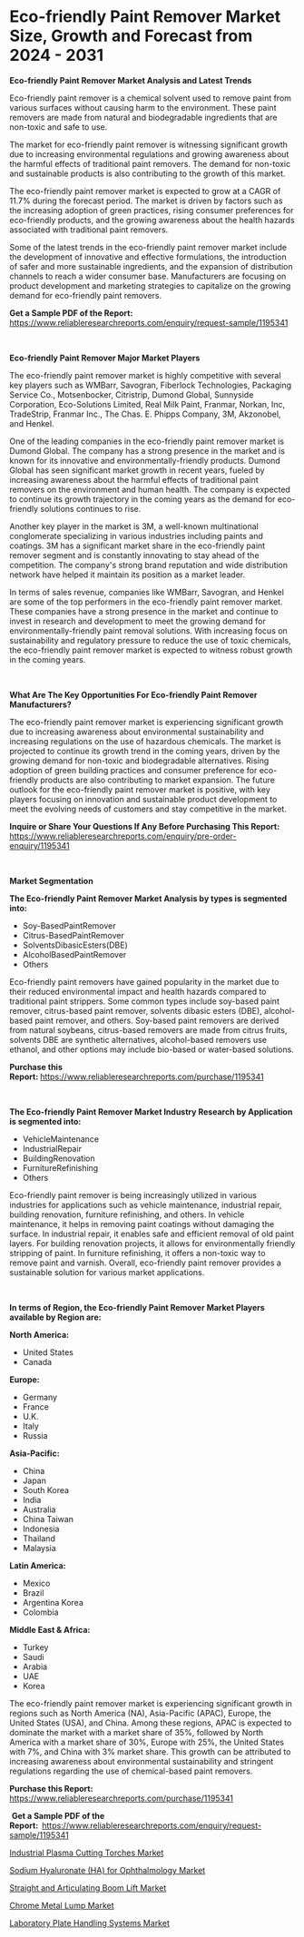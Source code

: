 <p><h1>Eco-friendly Paint Remover Market Size, Growth and Forecast from 2024 - 2031</h1></p><p><strong>Eco-friendly Paint Remover Market Analysis and Latest Trends</strong></p>
<p><p>Eco-friendly paint remover is a chemical solvent used to remove paint from various surfaces without causing harm to the environment. These paint removers are made from natural and biodegradable ingredients that are non-toxic and safe to use.</p><p>The market for eco-friendly paint remover is witnessing significant growth due to increasing environmental regulations and growing awareness about the harmful effects of traditional paint removers. The demand for non-toxic and sustainable products is also contributing to the growth of this market.</p><p>The eco-friendly paint remover market is expected to grow at a CAGR of 11.7% during the forecast period. The market is driven by factors such as the increasing adoption of green practices, rising consumer preferences for eco-friendly products, and the growing awareness about the health hazards associated with traditional paint removers.</p><p>Some of the latest trends in the eco-friendly paint remover market include the development of innovative and effective formulations, the introduction of safer and more sustainable ingredients, and the expansion of distribution channels to reach a wider consumer base. Manufacturers are focusing on product development and marketing strategies to capitalize on the growing demand for eco-friendly paint removers.</p></p>
<p><strong>Get a Sample PDF of the Report:&nbsp;</strong> <a href="https://www.reliableresearchreports.com/enquiry/request-sample/1195341">https://www.reliableresearchreports.com/enquiry/request-sample/1195341</a></p>
<p>&nbsp;</p>
<p><strong>Eco-friendly Paint Remover Major Market Players</strong></p>
<p><p>The eco-friendly paint remover market is highly competitive with several key players such as WMBarr, Savogran, Fiberlock Technologies, Packaging Service Co., Motsenbocker, Citristrip, Dumond Global, Sunnyside Corporation, Eco-Solutions Limited, Real Milk Paint, Franmar, Norkan, Inc, TradeStrip, Franmar Inc., The Chas. E. Phipps Company, 3M, Akzonobel, and Henkel.</p><p>One of the leading companies in the eco-friendly paint remover market is Dumond Global. The company has a strong presence in the market and is known for its innovative and environmentally-friendly products. Dumond Global has seen significant market growth in recent years, fueled by increasing awareness about the harmful effects of traditional paint removers on the environment and human health. The company is expected to continue its growth trajectory in the coming years as the demand for eco-friendly solutions continues to rise.</p><p>Another key player in the market is 3M, a well-known multinational conglomerate specializing in various industries including paints and coatings. 3M has a significant market share in the eco-friendly paint remover segment and is constantly innovating to stay ahead of the competition. The company's strong brand reputation and wide distribution network have helped it maintain its position as a market leader.</p><p>In terms of sales revenue, companies like WMBarr, Savogran, and Henkel are some of the top performers in the eco-friendly paint remover market. These companies have a strong presence in the market and continue to invest in research and development to meet the growing demand for environmentally-friendly paint removal solutions. With increasing focus on sustainability and regulatory pressure to reduce the use of toxic chemicals, the eco-friendly paint remover market is expected to witness robust growth in the coming years.</p></p>
<p>&nbsp;</p>
<p><strong>What Are The Key Opportunities For Eco-friendly Paint Remover Manufacturers?</strong></p>
<p><p>The eco-friendly paint remover market is experiencing significant growth due to increasing awareness about environmental sustainability and increasing regulations on the use of hazardous chemicals. The market is projected to continue its growth trend in the coming years, driven by the growing demand for non-toxic and biodegradable alternatives. Rising adoption of green building practices and consumer preference for eco-friendly products are also contributing to market expansion. The future outlook for the eco-friendly paint remover market is positive, with key players focusing on innovation and sustainable product development to meet the evolving needs of customers and stay competitive in the market.</p></p>
<p><strong>Inquire or Share Your Questions If Any Before Purchasing This Report:</strong> <a href="https://www.reliableresearchreports.com/enquiry/pre-order-enquiry/1195341">https://www.reliableresearchreports.com/enquiry/pre-order-enquiry/1195341</a></p>
<p>&nbsp;</p>
<p><strong>Market Segmentation</strong></p>
<p><strong>The Eco-friendly Paint Remover Market Analysis by types is segmented into:</strong></p>
<p><ul><li>Soy-BasedPaintRemover</li><li>Citrus-BasedPaintRemover</li><li>SolventsDibasicEsters(DBE)</li><li>AlcoholBasedPaintRemover</li><li>Others</li></ul></p>
<p><p>Eco-friendly paint removers have gained popularity in the market due to their reduced environmental impact and health hazards compared to traditional paint strippers. Some common types include soy-based paint remover, citrus-based paint remover, solvents dibasic esters (DBE), alcohol-based paint remover, and others. Soy-based paint removers are derived from natural soybeans, citrus-based removers are made from citrus fruits, solvents DBE are synthetic alternatives, alcohol-based removers use ethanol, and other options may include bio-based or water-based solutions.</p></p>
<p><strong>Purchase this Report:&nbsp;</strong><a href="https://www.reliableresearchreports.com/purchase/1195341">https://www.reliableresearchreports.com/purchase/1195341</a></p>
<p>&nbsp;</p>
<p><strong>The Eco-friendly Paint Remover Market Industry Research by Application is segmented into:</strong></p>
<p><ul><li>VehicleMaintenance</li><li>IndustrialRepair</li><li>BuildingRenovation</li><li>FurnitureRefinishing</li><li>Others</li></ul></p>
<p><p>Eco-friendly paint remover is being increasingly utilized in various industries for applications such as vehicle maintenance, industrial repair, building renovation, furniture refinishing, and others. In vehicle maintenance, it helps in removing paint coatings without damaging the surface. In industrial repair, it enables safe and efficient removal of old paint layers. For building renovation projects, it allows for environmentally friendly stripping of paint. In furniture refinishing, it offers a non-toxic way to remove paint and varnish. Overall, eco-friendly paint remover provides a sustainable solution for various market applications.</p></p>
<p>&nbsp;</p>
<p><strong>In terms of Region, the Eco-friendly Paint Remover Market Players available by Region are:</strong></p>
<p>
    <p> <strong> North America: </strong>
        <ul>
            <li>United States</li>
            <li>Canada</li>
        </ul>
        </p> 
    <p> <strong> Europe: </strong>
        <ul>
            <li>Germany</li>
            <li>France</li>
            <li>U.K.</li>
            <li>Italy</li>
            <li>Russia</li>
        </ul>
        </p> 
    <p> <strong> Asia-Pacific: </strong>
        <ul>
            <li>China</li>
            <li>Japan</li>
            <li>South Korea</li>
            <li>India</li>
            <li>Australia</li>
            <li>China Taiwan</li>
            <li>Indonesia</li>
            <li>Thailand</li>
            <li>Malaysia</li>
        </ul>
        </p> 
    <p> <strong> Latin America: </strong>
        <ul>
            <li>Mexico</li>
            <li>Brazil</li>
            <li>Argentina Korea</li>
            <li>Colombia</li>
        </ul>
        </p> 
    <p> <strong> Middle East & Africa: </strong>
        <ul>
            <li>Turkey</li>
            <li>Saudi</li>
            <li>Arabia</li>
            <li>UAE</li>
            <li>Korea</li>
        </ul>
    </p>
    </p>
<p><p>The eco-friendly paint remover market is experiencing significant growth in regions such as North America (NA), Asia-Pacific (APAC), Europe, the United States (USA), and China. Among these regions, APAC is expected to dominate the market with a market share of 35%, followed by North America with a market share of 30%, Europe with 25%, the United States with 7%, and China with 3% market share. This growth can be attributed to increasing awareness about environmental sustainability and stringent regulations regarding the use of chemical-based paint removers.</p></p>
<p><strong>Purchase this Report: </strong><a href="https://www.reliableresearchreports.com/purchase/1195341">https://www.reliableresearchreports.com/purchase/1195341</a></p>
<p>&nbsp;<strong>Get a Sample PDF of the Report:&nbsp;&nbsp;</strong><a href="https://www.reliableresearchreports.com/enquiry/request-sample/1195341">https://www.reliableresearchreports.com/enquiry/request-sample/1195341</a></p>
<p><strong></strong></p>
<p><p><a href="https://medium.com/@doriscampbell78/industrial-plasma-cutting-torches-market-research-report-its-history-and-forecast-2024-to-2031-2973a5984d55">Industrial Plasma Cutting Torches Market</a></p><p><a href="https://github.com/myacatherineblakecaczo9vcsw/Market-Research-Report-List-1/blob/main/sodium-hyaluronate-ha-for-ophthalmology-market.md">Sodium Hyaluronate (HA) for Ophthalmology Market</a></p><p><a href="https://medium.com/@doriscampbell78/straight-and-articulating-boom-lift-market-size-market-outlook-and-market-forecast-2024-to-2031-2c564fcac20c">Straight and Articulating Boom Lift Market</a></p><p><a href="https://github.com/okotobwrhuteie/Market-Research-Report-List-1/blob/main/chrome-metal-lump-market.md">Chrome Metal Lump Market</a></p><p><a href="https://medium.com/@dianeharris83/laboratory-plate-handling-systems-market-comprehensive-assessment-by-type-application-and-63009cd2de1f">Laboratory Plate Handling Systems Market</a></p></p>